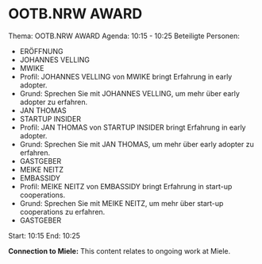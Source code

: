 # OOTB.NRW AWARD
Thema: OOTB.NRW AWARD
Agenda: 10:15 - 10:25
Beteiligte Personen:
- ERÖFFNUNG
- JOHANNES VELLING
- MWIKE
- Profil: JOHANNES VELLING von MWIKE bringt Erfahrung in early adopter.
- Grund: Sprechen Sie mit JOHANNES VELLING, um mehr über early adopter zu erfahren.
- JAN THOMAS
- STARTUP INSIDER
- Profil: JAN THOMAS von STARTUP INSIDER bringt Erfahrung in early adopter.
- Grund: Sprechen Sie mit JAN THOMAS, um mehr über early adopter zu erfahren.
- GASTGEBER
- MEIKE NEITZ
- EMBASSIDY
- Profil: MEIKE NEITZ von EMBASSIDY bringt Erfahrung in start-up cooperations.
- Grund: Sprechen Sie mit MEIKE NEITZ, um mehr über start-up cooperations zu erfahren.
- GASTGEBER

Start: 10:15
End: 10:25

**Connection to Miele:** This content relates to ongoing work at Miele.
